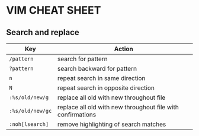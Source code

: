 # VIM CHEAT SHEET

## Search and replace

| Key              | Action                                                      |
| ---------------- | ----------------------------------------------------------- |
| `/pattern`       | search for pattern                                          |
| `?pattern`       | search backward for pattern                                 |
| `n`              | repeat search in same direction                             |
| `N`              | repeat search in opposite direction                         |
| `:%s/old/new/g`  | replace all old with new throughout file                    |
| `:%s/old/new/gc` | replace all old with new throughout file with confirmations |
| `:noh[lsearch]`  | remove highlighting of search matches                       |
